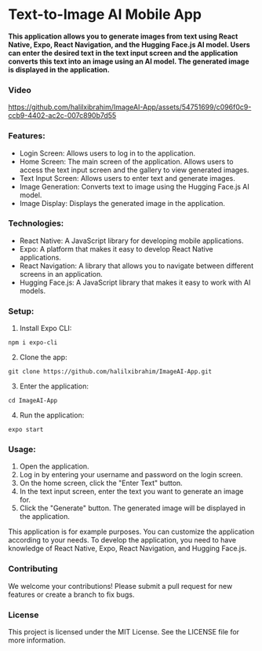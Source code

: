 # Text-to-Image AI Mobile App

__This application allows you to generate images from text using React Native, Expo, React Navigation, and the Hugging Face.js AI model. Users can enter the desired text in the text input screen and the application converts this text into an image using an AI model. The generated image is displayed in the application.__

### Video
https://github.com/halilxibrahim/ImageAI-App/assets/54751699/c096f0c9-ccb9-4402-ac2c-007c890b7d55



### Features:

- Login Screen: Allows users to log in to the application.
- Home Screen: The main screen of the application. Allows users to access the text input screen and the gallery to view generated images.
- Text Input Screen: Allows users to enter text and generate images.
- Image Generation: Converts text to image using the Hugging Face.js AI model.
- Image Display: Displays the generated image in the application.


### Technologies:

- React Native: A JavaScript library for developing mobile applications.
- Expo: A platform that makes it easy to develop React Native applications.
- React Navigation: A library that allows you to navigate between different screens in an application.
- Hugging Face.js: A JavaScript library that makes it easy to work with AI models.


### Setup:

1. Install Expo CLI:

```
npm i expo-cli
```

2. Clone the app:

```
git clone https://github.com/halilxibrahim/ImageAI-App.git
```

3. Enter the application:

```
cd ImageAI-App
```

4. Run the application:

```
expo start
```


### Usage:

1. Open the application.
2. Log in by entering your username and password on the login screen.
3. On the home screen, click the "Enter Text" button.
4. In the text input screen, enter the text you want to generate an image for.
5. Click the "Generate" button.
The generated image will be displayed in the application.


This application is for example purposes. You can customize the application according to your needs.
To develop the application, you need to have knowledge of React Native, Expo, React Navigation, and Hugging Face.js.

### Contributing

We welcome your contributions! Please submit a pull request for new features or create a branch to fix bugs.

### License

This project is licensed under the MIT License. See the LICENSE file for more information.
